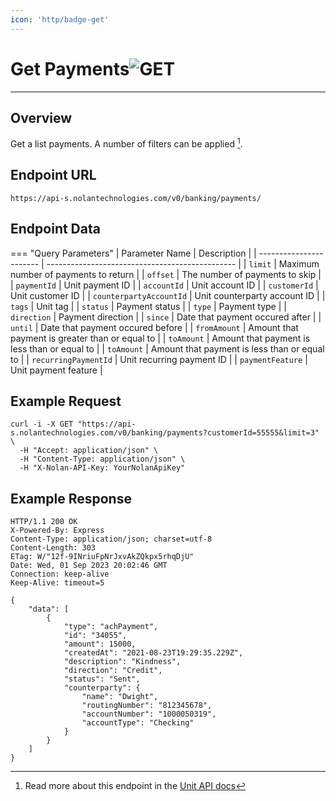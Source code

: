 ```yaml
---
icon: 'http/badge-get'
---
```


<h1 class=article-title>Get Payments<img class="article-title-image" src="/assets/images/badge-get.svg" alt="GET"/></h1> 

---

## Overview
Get a list payments. A number of filters can be applied [^ 1].

## Endpoint URL
`https://api-s.nolantechnologies.com/v0/banking/payments/`

## Endpoint Data
=== "Query Parameters"
    | Parameter Name          | Description                                     |
    | ----------------------- | ----------------------------------------------- |
    | `limit`                 | Maximum number of payments to return            |
    | `offset`                | The number of payments to skip                  |
    | `paymentId`             | Unit payment ID                                 |
    | `accountId`             | Unit account ID                                 |
    | `customerId`            | Unit customer ID                                |
    | `counterpartyAccountId` | Unit counterparty account ID                    |
    | `tags`                  | Unit tag                                        |
    | `status`                | Payment status                                  |
    | `type`                  | Payment type                                    |
    | `direction`             | Payment direction                               |
    | `since`                 | Date that payment occured after                 |
    | `until`                 | Date that payment occured before                |
    | `fromAmount`            | Amount that payment is greater than or equal to |
    | `toAmount`              | Amount that payment is less than or equal to    |
    | `toAmount`              | Amount that payment is less than or equal to    |
    | `recurringPaymentId`    | Unit recurring payment ID                       |
    | `paymentFeature`        | Unit payment feature                            |


## Example Request
```text
curl -i -X GET "https://api-s.nolantechnologies.com/v0/banking/payments?customerId=55555&limit=3" \
  -H "Accept: application/json" \
  -H "Content-Type: application/json" \
  -H "X-Nolan-API-Key: YourNolanApiKey"
```

## Example Response
```text
HTTP/1.1 200 OK
X-Powered-By: Express
Content-Type: application/json; charset=utf-8
Content-Length: 303
ETag: W/"12f-9INriuFpNrJxvAkZQkpx5rhqDjU"
Date: Wed, 01 Sep 2023 20:02:46 GMT
Connection: keep-alive
Keep-Alive: timeout=5

{
    "data": [
        {
            "type": "achPayment",
            "id": "34055",
            "amount": 15000,
            "createdAt": "2021-08-23T19:29:35.229Z",
            "description": "Kindness",
            "direction": "Credit",
            "status": "Sent",
            "counterparty": {
                "name": "Dwight",
                "routingNumber": "812345678",
                "accountNumber": "1000050319",
                "accountType": "Checking"
            }
        }
    ]
}
```

[^ 1]: Read more about this endpoint in the <a target="_blank" rel="noopener noreferrer" href="https://docs.unit.co/payments#list-payments">Unit API docs</a>